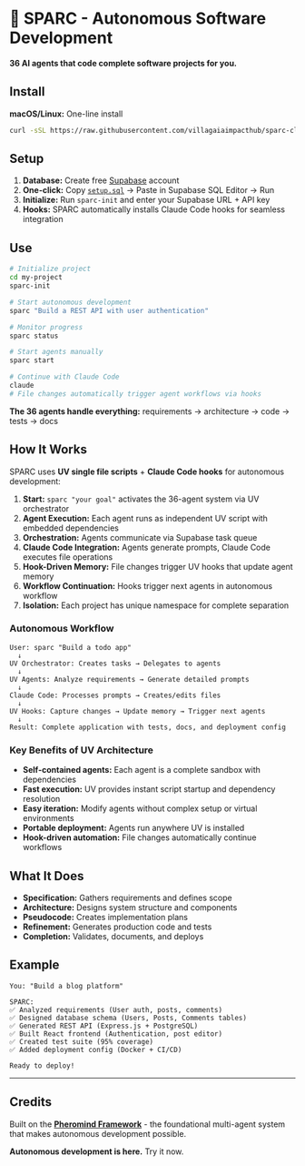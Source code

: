 # 🤖 SPARC - Autonomous Software Development

**36 AI agents that code complete software projects for you.**

## Install

**macOS/Linux:** One-line install
```bash
curl -sSL https://raw.githubusercontent.com/villagaiaimpacthub/sparc-claude/main/install.sh | bash
```

## Setup

1. **Database:** Create free [Supabase](https://supabase.com) account
2. **One-click:** Copy [`setup.sql`](setup.sql) → Paste in Supabase SQL Editor → Run
3. **Initialize:** Run `sparc-init` and enter your Supabase URL + API key
4. **Hooks:** SPARC automatically installs Claude Code hooks for seamless integration

## Use

```bash
# Initialize project
cd my-project
sparc-init

# Start autonomous development  
sparc "Build a REST API with user authentication"

# Monitor progress
sparc status

# Start agents manually
sparc start

# Continue with Claude Code
claude
# File changes automatically trigger agent workflows via hooks
```

**The 36 agents handle everything:** requirements → architecture → code → tests → docs

## How It Works

SPARC uses **UV single file scripts** + **Claude Code hooks** for autonomous development:

1. **Start:** `sparc "your goal"` activates the 36-agent system via UV orchestrator
2. **Agent Execution:** Each agent runs as independent UV script with embedded dependencies
3. **Orchestration:** Agents communicate via Supabase task queue  
4. **Claude Code Integration:** Agents generate prompts, Claude Code executes file operations
5. **Hook-Driven Memory:** File changes trigger UV hooks that update agent memory
6. **Workflow Continuation:** Hooks trigger next agents in autonomous workflow
7. **Isolation:** Each project has unique namespace for complete separation

### Autonomous Workflow

```
User: sparc "Build a todo app"
  ↓
UV Orchestrator: Creates tasks → Delegates to agents
  ↓
UV Agents: Analyze requirements → Generate detailed prompts
  ↓
Claude Code: Processes prompts → Creates/edits files
  ↓
UV Hooks: Capture changes → Update memory → Trigger next agents
  ↓
Result: Complete application with tests, docs, and deployment config
```

### Key Benefits of UV Architecture

- **Self-contained agents:** Each agent is a complete sandbox with dependencies
- **Fast execution:** UV provides instant script startup and dependency resolution  
- **Easy iteration:** Modify agents without complex setup or virtual environments
- **Portable deployment:** Agents run anywhere UV is installed
- **Hook-driven automation:** File changes automatically continue workflows

## What It Does

- **Specification:** Gathers requirements and defines scope
- **Architecture:** Designs system structure and components  
- **Pseudocode:** Creates implementation plans
- **Refinement:** Generates production code and tests
- **Completion:** Validates, documents, and deploys

## Example

```
You: "Build a blog platform"

SPARC: 
✅ Analyzed requirements (User auth, posts, comments)
✅ Designed database schema (Users, Posts, Comments tables)
✅ Generated REST API (Express.js + PostgreSQL)
✅ Built React frontend (Authentication, post editor)
✅ Created test suite (95% coverage)
✅ Added deployment config (Docker + CI/CD)

Ready to deploy!
```

---

## Credits

Built on the **[Pheromind Framework](https://pheromind.ai)** - the foundational multi-agent system that makes autonomous development possible.

**Autonomous development is here.** Try it now.